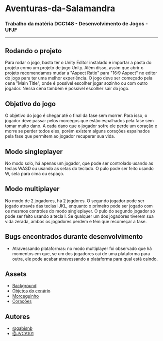 # Aventuras-da-Salamandra
### Trabalho da matéria DCC148 - Desenvolvimento de Jogos - UFJF
---
## Rodando o projeto
Para rodar o jogo, basta ter o Unity Editor instalado e importar a pasta do projeto como um projeto de jogo Unity. Além disso, assim que abrir o projeto recomendamos mudar a "Aspect Ratio" para "16:9 Aspect" no editor do jogo para ter uma melhor experiência.
O jogo deve ser começado pela cena "Main Title", onde é possível escolher jogar sozinho ou com outro jogador. Nessa cena também é possível escolher sair do jogo.
## Objetivo do jogo
O objetivo do jogo é chegar até o final da fase sem morrer. Para isso, o jogador deve passar pelos morcegos que estão espalhados pela fase sem tomar muito dano. A cada dano que o jogador sofre ele perde um coração e morre se perder todos eles, porém existem alguns corações espalhados pela fase que permitem ao jogador recuperar sua vida.
## Modo singleplayer
No modo solo, há apenas um jogador, que pode ser controlado usando as teclas WASD ou usando as setas do teclado. O pulo pode ser feito usando W, seta para cima ou espaço.
## Modo multiplayer
No modo de 2 jogadores, há 2 jogdores. O segundo jogador pode ser jogado através das teclas IJKL, enquanto o primeiro pode ser jogado com os mesmos controles do modo singleplayer. O pulo do segundo jogador só pode ser feito usando a tecla I. Se qualquer um dos jogadores tiverem sua vida zerada, ambos os jogadores perdem e têm que recomeçar a fase.
## Bugs encontrados durante desenvolvimento
- Atravessando plataformas: no modo multiplayer foi observado que há momentos em que, se um dos jogadores cai de uma plataforma para outra, ele pode acabar atravessando a plataforma para qual está caindo.
## Assets
- [Background](https://www.deviantart.com/icecoldclaws/art/Backdrop-Grass-Field-635951043)
- [Objetos do cenário](https://www.pngwing.com/pt/free-png-xjvny)
- [Morceguinho](https://br.pinterest.com/pin/animation-jam-references--318911217372773819/)
- [Corações](https://assetstore.unity.com/packages/tools/gui/simple-heart-health-system-120676)
## Autores
- [@gabisnb](https://github.com/gabisnb)
- [@JVCA101](https://github.com/JVCA101)
